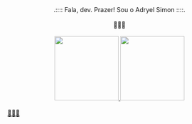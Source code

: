 <div align="center">.:::: Fala, dev. Prazer! Sou o Adryel Simon ::::.
 <br>
 <br>🦈🦈🦈<br><br>
</div>

<div align="center">
  <a href="https://github.com/alchmistt">
    <img height="144em" src="https://github-readme-stats.vercel.app/api?username=alchmistt&show_icons=true&theme=dracula&include_all_commits=true&count_private=true"/>
    <img height="144em" src="https://github-readme-stats.vercel.app/api/top-langs/?username=alchmistt&layout=compact&langs_count=7&theme=dracula"/>
</div><br>🦈🦈🦈
    </div>

